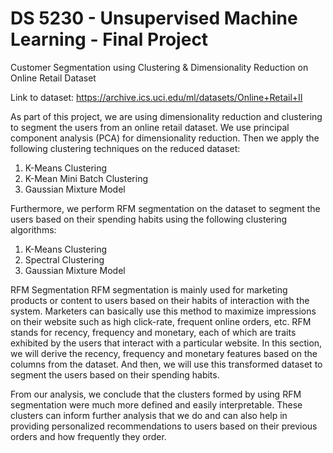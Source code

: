 # DS 5230 - Unsupervised Machine Learning - Final Project

Customer Segmentation using Clustering & Dimensionality Reduction on Online Retail Dataset

Link to dataset: https://archive.ics.uci.edu/ml/datasets/Online+Retail+II

As part of this project, we are using dimensionality reduction and clustering to segment the users from an online retail dataset. We use principal component analysis (PCA) for dimensionality reduction. Then we apply the following clustering techniques on the reduced dataset:

1. K-Means Clustering
2. K-Mean Mini Batch Clustering
3. Gaussian Mixture Model

Furthermore, we perform RFM segmentation on the dataset to segment the users based on their spending habits using the following clustering algorithms:

1. K-Means Clustering
2. Spectral Clustering
3. Gaussian Mixture Model

RFM Segmentation
RFM segmentation is mainly used for marketing products or content to users based on their habits of interaction with the system. Marketers can basically use this method to maximize impressions on their website such as high click-rate, frequent online orders, etc. 
RFM stands for recency, frequency and monetary, each of which are traits exhibited by the users that interact with a particular website. In this section, we will derive the recency, frequency and monetary features based on the columns from the dataset. And then, we will use this transformed dataset to segment the users based on their spending habits.

From our analysis, we conclude that the clusters formed by using RFM segmentation were much more defined and easily interpretable. These clusters can inform further analysis that we do and can also help in providing personalized recommendations to users based on their previous orders and how frequently they order.
